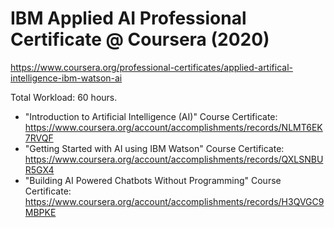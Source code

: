 # IBM Applied AI Professional Certificate @ Coursera (2020)
https://www.coursera.org/professional-certificates/applied-artifical-intelligence-ibm-watson-ai

Total Workload: 60 hours.

- "Introduction to Artificial Intelligence (AI)" Course Certificate: https://www.coursera.org/account/accomplishments/records/NLMT6EK7RVQF
- "Getting Started with AI using IBM Watson" Course Certificate: https://www.coursera.org/account/accomplishments/records/QXLSNBUR5GX4
- "Building AI Powered Chatbots Without Programming" Course Certificate: https://www.coursera.org/account/accomplishments/records/H3QVGC9MBPKE
